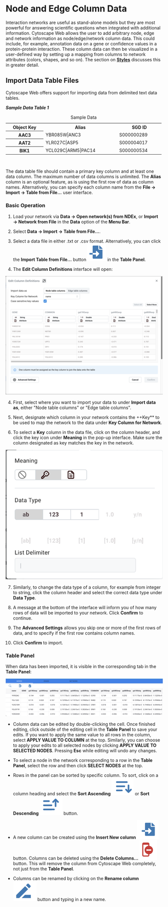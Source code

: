 Node and Edge Column Data
========================================
<a id="node_and_edge_column_data"> </a>

Interaction networks are useful as stand-alone models but they are
most powerful for answering scientific questions when integrated with
additional information. Cytoscape Web allows the user to add arbitrary node,
edge and network information as node/edge/network column data. This could include, 
for example, annotation data on a gene or confidence values in a protein-protein 
interaction. These column data can then be visualized in a user-defined way by setting up a mapping
from columns to network attributes (colors, shapes, and so on). The
section on **[Styles](Styles.html#styles#)** discusses this in greater detail.

<a id="import_data_table_files"> </a>
## Import Data Table Files

Cytoscape Web offers support for importing data from delimited text data tables.

***Sample Data Table 1***

<table cellspacing="0" style="table-layout: fixed; dwidth: 500px">
<caption style="width: 500px">Sample Data</caption>
<tr> <th class="">Object Key</th>  <th class="center">Alias</th>        <th class="center">SGD ID</th>  </tr>
<tr> <th class="spec">AAC3</th>    <td class="">YBR085W|ANC3</td>       <td class="">S000000289</td>    </tr> 
<tr> <th class="specalt">AAT2</th> <td class="alt">YLR027C|ASP5</td>    <td class="alt">S000004017</td> </tr>
<tr> <th class="spec">BIK1</th>    <td class="">YCL029C|ARM5|PAC14</td> <td class="">S000000534</td>    </tr>
</table>
<br>


The data table file should contain a primary key column and at least one
data column. The maximum number of data columns is unlimited. The
**Alias** column is an optional feature, as is using the first row of
data as column names. Alternatively, you can specify each column name
from the **File → Import → Table from File...** user interface.

<a id="basic_operation"> </a>
### Basic Operation

1.  Load your network via **Data → Open network(s) from NDEx**, or **Import → Network from File** in the **Data** option of the **Menu Bar**.

2.  Select **Data → Import → Table from File...**.

2.  Select a data file in either .txt or .csv format.
    Alternatively, you can click the **Import Table from File...** button ![Importtablebutton.png](_static/images/Node_Edge_Column_Data/Importtablebutton.png) in the **Table Panel**.

3.  The **Edit Column Definitions** interface will open:

![](_static/images/Node_Edge_Column_Data/EditColumnDefinitions.png)

4.  First, select where you want to import your data to under **Import data as**, either "Node table columns" or "Edge     table columns".

5.  Next, designate which column in your network contains the ++Key** to be used to map the network to the data under **Key Column for Network**. 

6.  To select a **Key** column in the data file, click on the column header, and click the key icon under **Meaning** in the pop-up interface. Make sure the column designated as key matches the key in the network.

![](_static/images/Node_Edge_Column_Data/DataColumnKey.png)

7.  Similarly, to change the data type of a column, for example from 
    integer to string, click the column header and select the correct data type under **Data Type**.
    
8. A message at the bottom of the interface will inform you of how many rows of data will be imported to your network. Click **Confirm** to continue.
    
9.  The **Advanced Settings** allows you skip one or more of the first rows of data, and to specify if the first row contains column names.
    
8.  Click **Confirm** to import.

<a id="table_panel"> </a>
### Table Panel

When data has been imported, it is visible in the corresponding tab in the **Table Panel**:

![](_static/images/Node_Edge_Column_Data/TablePanelData.png)

-   Column data can be edited by double-clicking the cell. Once finished
editing, click outside of the editing cell in the **Table Panel** to save your edits. If you want to apply the same value to all rows in the column, select **APPLY VALUE TO COLUMN** at the top. Similarly, you can choose to apply your edits to all selected nodes by clicking **APPLY VALUE TO SELECTED NODES**. Pressing **Esc** while editing will undo any changes.

-   To select a node in the network corresponding to a row in the **Table Panel**, select the row and then click **SELECT NODES** at the top.

-   Rows in the panel can be sorted by specific column. To sort, click on a column heading and select the **Sort Ascending** ![](_static/images/Node_Edge_Column_Data/SortAscending.png) or **Sort Descending** ![](_static/images/Node_Edge_Column_Data/SortDescending.png) button. 

-   A new column can be created using the **Insert New column**
![](_static/images/Node_Edge_Column_Data/InsertColumns.png)
button. Columns can be deleted using the **Delete
Columns...**
![](_static/images/Node_Edge_Column_Data/DeleteColumns.png)
button. This will remove the column from Cytoscape Web completely, not just
from the **Table Panel**.

-   Columns can be renamed by clicking on the **Rename column** ![](_static/images/Node_Edge_Column_Data/RenameColumn.png) button and typing in a new name.